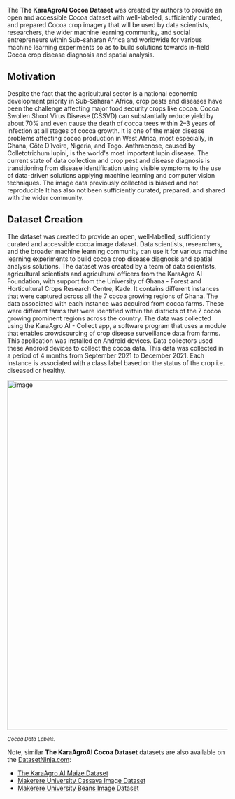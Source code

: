 The **The KaraAgroAI Cocoa Dataset** was created by authors to provide an open and accessible Cocoa dataset with well-labeled, sufficiently curated, and prepared Cocoa crop imagery that will be used by data scientists, researchers, the wider machine learning community, and social entrepreneurs within Sub-saharan Africa and worldwide for various machine learning experiments so as to build solutions towards in-field Cocoa crop disease diagnosis and spatial analysis.

## Motivation

Despite the fact that the agricultural sector is a national economic development priority in Sub-Saharan Africa, crop pests and diseases have been the challenge affecting major food security crops like cocoa. Cocoa Swollen Shoot Virus Disease (CSSVD) can substantially reduce yield by about 70% and even cause the death of cocoa trees within 2–3 years of infection at all stages of cocoa growth. It is one of the major disease problems affecting cocoa production in West Africa, most especially, in Ghana, Côte D’Ivoire, Nigeria, and Togo. Anthracnose, caused by Colletotrichum lupini, is the world's most important lupin disease. The current state of data collection and crop pest and disease diagnosis is transitioning from disease identification using visible symptoms to the use of data-driven solutions applying machine learning and computer vision techniques. The image data previously collected is biased and not reproducible It has also not been sufficiently curated, prepared, and shared with the wider community.

## Dataset Creation

The dataset was created to provide an open, well-labelled, sufficiently curated and accessible cocoa image dataset. Data scientists, researchers, and the broader machine learning community can use it for various machine learning experiments to build cocoa crop disease diagnosis and spatial analysis solutions. The dataset was created by a team of data scientists, agricultural scientists and agricultural officers from the KaraAgro AI Foundation, with support from the University of Ghana - Forest and Horticultural Crops Research Centre, Kade. It contains different instances that were captured across all the 7 cocoa growing regions of Ghana. The data associated with each instance was acquired from cocoa farms. These were different farms that were identified within the districts of the 7 cocoa growing prominent regions across the country. The data was collected using the KaraAgro AI - Collect app, a software program that uses a module that enables crowdsourcing of crop disease surveillance data from farms. This application was installed on Android devices. Data collectors used these Android devices to collect the cocoa data. This data was collected in a period of 4 months from September 2021 to December 2021. Each instance is associated with a class label based on the status of the crop i.e. diseased or healthy.

<img src="https://user-images.githubusercontent.com/120389559/297702754-1df8569e-a02b-45ca-b628-3b202e7f3b37.png" alt="image" width="800">

<span style="font-size: smaller; font-style: italic;">Cocoa Data Labels.</span>


Note, similar **The KaraAgroAI Cocoa Dataset** datasets are also available on the [DatasetNinja.com](https://datasetninja.com/):

- [The KaraAgro AI Maize Dataset](https://datasetninja.com/kara-agro-ai-maize)
- [Makerere University Cassava Image Dataset](https://datasetninja.com/makerere-university-cassava)
- [Makerere University Beans Image Dataset](https://datasetninja.com/makerere-university-beans)